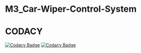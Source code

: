 # M3_Car-Wiper-Control-System
# CODACY
[![Codacy Badge](https://api.codacy.com/project/badge/Grade/d012dfe6cda94185be1cd1955817800d)](https://app.codacy.com/gh/kavyagolagana/M3_Car-Wiper-Control-System?utm_source=github.com&utm_medium=referral&utm_content=kavyagolagana/M3_Car-Wiper-Control-System&utm_campaign=Badge_Grade_Settings)
[![Codacy Badge](https://app.codacy.com/project/badge/Grade/8a0c030123c24c0c8a67f085d4b3377f)](https://www.codacy.com/gh/kavyagolagana/M3_Car-Wiper-Control-System/dashboard?utm_source=github.com&amp;utm_medium=referral&amp;utm_content=kavyagolagana/M3_Car-Wiper-Control-System&amp;utm_campaign=Badge_Grade)
